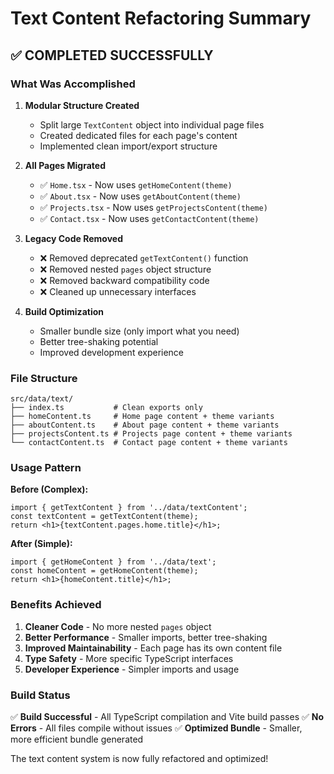 # Text Content Refactoring Summary

## ✅ **COMPLETED SUCCESSFULLY**

### What Was Accomplished

1. **Modular Structure Created**
   - Split large `TextContent` object into individual page files
   - Created dedicated files for each page's content
   - Implemented clean import/export structure

2. **All Pages Migrated**
   - ✅ `Home.tsx` - Now uses `getHomeContent(theme)`
   - ✅ `About.tsx` - Now uses `getAboutContent(theme)`  
   - ✅ `Projects.tsx` - Now uses `getProjectsContent(theme)`
   - ✅ `Contact.tsx` - Now uses `getContactContent(theme)`

3. **Legacy Code Removed**
   - ❌ Removed deprecated `getTextContent()` function
   - ❌ Removed nested `pages` object structure
   - ❌ Removed backward compatibility code
   - ❌ Cleaned up unnecessary interfaces

4. **Build Optimization**
   - Smaller bundle size (only import what you need)
   - Better tree-shaking potential
   - Improved development experience

### File Structure

```
src/data/text/
├── index.ts           # Clean exports only
├── homeContent.ts     # Home page content + theme variants
├── aboutContent.ts    # About page content + theme variants
├── projectsContent.ts # Projects page content + theme variants
└── contactContent.ts  # Contact page content + theme variants
```

### Usage Pattern

**Before (Complex):**
```tsx
import { getTextContent } from '../data/textContent';
const textContent = getTextContent(theme);
return <h1>{textContent.pages.home.title}</h1>;
```

**After (Simple):**
```tsx
import { getHomeContent } from '../data/text';
const homeContent = getHomeContent(theme);
return <h1>{homeContent.title}</h1>;
```

### Benefits Achieved

1. **Cleaner Code** - No more nested `pages` object
2. **Better Performance** - Smaller imports, better tree-shaking
3. **Improved Maintainability** - Each page has its own content file
4. **Type Safety** - More specific TypeScript interfaces
5. **Developer Experience** - Simpler imports and usage

### Build Status

✅ **Build Successful** - All TypeScript compilation and Vite build passes
✅ **No Errors** - All files compile without issues
✅ **Optimized Bundle** - Smaller, more efficient bundle generated

The text content system is now fully refactored and optimized!
